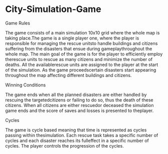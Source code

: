# City-Simulation-Game

Game Rules

The game consists of a main simulation 10x10 grid where the whole map is taking place.The game is a single player one, where the player is responsible for managing the rescue unitsto handle buildings and citizens suffering from the disasters that ensue during gameplaythroughout the whole map. The main goal of the game is for the player to efficiently employ therescue units to rescue as many citizens and minimize the number of deaths. All the availablerescue units are assigned to the player at the start of the simulation. As the game proceedscertain disasters start appearing throughout the map affecting different buildings and citizens.

Winning Conditions

The game ends when all the planned disasters are either handled by rescuing the targetedcitizens or failing to do so, thus the death of these citizens. When all citizens are either rescuedor deceased the simulation game ends and the score of saves and losses is presented to theplayer.

Cycles

The game is cycle based meaning that time is represented as cycles passing within thesimulation. Each rescue task takes a specific number of cycles and each disaster reaches its fulleffect in a specific number of cycles. The player controls the progression of the cycles.


